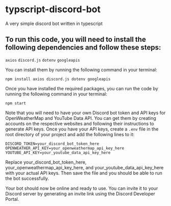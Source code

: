 # typscript-discord-bot
A very simple discord bot written in typescript

## To run this code, you will need to install the following dependencies and follow these steps:

`axios`
`discord.js`
`dotenv`
`googleapis`

You can install them by running the following command in your terminal:

`npm install axios discord.js dotenv googleapis`

Once you have installed the required packages, you can run the code by running the following command in your terminal:

`npm start`

Note that you will need to have your own Discord bot token and API keys for OpenWeatherMap and YouTube Data API. You can get them by creating accounts on the respective websites and following their instructions to generate API keys. Once you have your API keys, create a `.env` file in the root directory of your project and add the following lines to it:


```
DISCORD_TOKEN=your_discord_bot_token_here
OPENWEATHER_API_KEY=your_openweathermap_api_key_here
YOUTUBE_API_KEY=your_youtube_data_api_key_here
```

Replace your_discord_bot_token_here, your_openweathermap_api_key_here, and your_youtube_data_api_key_here with your actual API keys. Then save the file and you should be able to run the bot successfully.


Your bot should now be online and ready to use. You can invite it to your Discord server by generating an invite link using the Discord Developer Portal.
